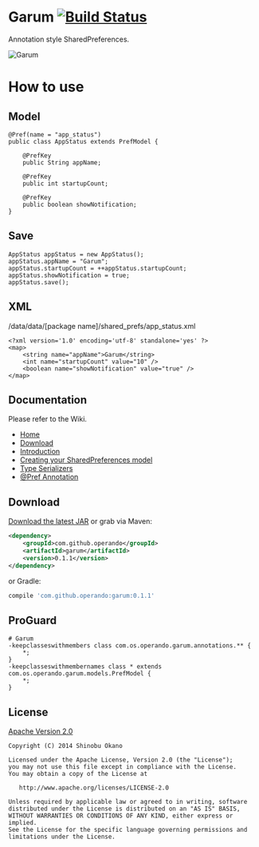 # Garum [![Build Status](https://travis-ci.org/operando/Garum.svg?branch=master)](https://travis-ci.org/operando/Garum)

Annotation style SharedPreferences.

![Garum](image_garum.jpg)

# How to use

## Model

```
@Pref(name = "app_status")
public class AppStatus extends PrefModel {

    @PrefKey
    public String appName;

    @PrefKey
    public int startupCount;

    @PrefKey
    public boolean showNotification;
}
```

## Save

```
AppStatus appStatus = new AppStatus();
appStatus.appName = "Garum";
appStatus.startupCount = ++appStatus.startupCount;
appStatus.showNotification = true;
appStatus.save();
```

## XML

/data/data/[package name]/shared_prefs/app_status.xml

```
<?xml version='1.0' encoding='utf-8' standalone='yes' ?>
<map>
    <string name="appName">Garum</string>
    <int name="startupCount" value="10" />
    <boolean name="showNotification" value="true" />
</map>

```

## Documentation

Please refer to the Wiki.

* [Home](https://github.com/operando/Garum/wiki)
* [Download](https://github.com/operando/Garum/wiki/Download)
* [Introduction](https://github.com/operando/Garum/wiki/Introduction)
* [Creating your SharedPreferences model](https://github.com/operando/Garum/wiki/Creating-your-SharedPreferences-model)
* [Type Serializers](https://github.com/operando/Garum/wiki/Type-serializers)
* [@Pref Annotation](https://github.com/operando/Garum/wiki/@Pref-Annotation)

## Download

[Download the latest JAR][1] or grab via Maven:
```xml
<dependency>
    <groupId>com.github.operando</groupId>
    <artifactId>garum</artifactId>
    <version>0.1.1</version>
</dependency>
```

or Gradle:
```groovy
compile 'com.github.operando:garum:0.1.1'
```

## ProGuard

```
# Garum
-keepclasseswithmembers class com.os.operando.garum.annotations.** {
    *;
}
-keepclasseswithmembernames class * extends com.os.operando.garum.models.PrefModel {
    *;
}
```

## License

[Apache Version 2.0](http://www.apache.org/licenses/LICENSE-2.0.html)

    Copyright (C) 2014 Shinobu Okano

    Licensed under the Apache License, Version 2.0 (the "License");
    you may not use this file except in compliance with the License.
    You may obtain a copy of the License at

       http://www.apache.org/licenses/LICENSE-2.0

    Unless required by applicable law or agreed to in writing, software
    distributed under the License is distributed on an "AS IS" BASIS,
    WITHOUT WARRANTIES OR CONDITIONS OF ANY KIND, either express or implied.
    See the License for the specific language governing permissions and
    limitations under the License.

[1]: https://search.maven.org/remote_content?g=com.github.operando&a=garum&v=LATEST
